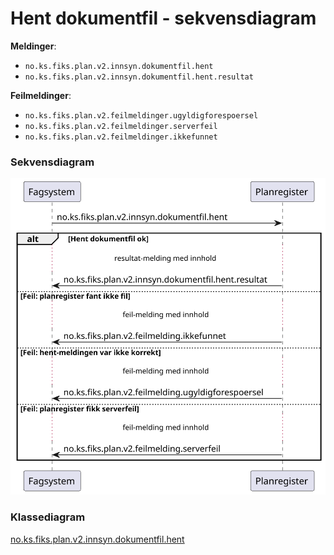 # Hent dokumentfil - sekvensdiagram

**Meldinger**:
- `no.ks.fiks.plan.v2.innsyn.dokumentfil.hent`
- `no.ks.fiks.plan.v2.innsyn.dokumentfil.hent.resultat`

**Feilmeldinger**:
- `no.ks.fiks.plan.v2.feilmeldinger.ugyldigforespoersel`
- `no.ks.fiks.plan.v2.feilmeldinger.serverfeil`
- `no.ks.fiks.plan.v2.feilmeldinger.ikkefunnet`

### Sekvensdiagram
![sekvensdiagram](sequence-diagram.svg)


### Klassediagram

[no.ks.fiks.plan.v2.innsyn.dokumentfil.hent](./../../ClassDiagrams/no.ks.fiks.plan.v2.innsyn.dokumentfil.hent/README.md)
